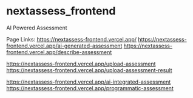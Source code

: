 # nextassess_frontend

AI Powered Assessment

Page Links:
https://nextassess-frontend.vercel.app/
https://nextassess-frontend.vercel.app/ai-generated-assessment
https://nextassess-frontend.vercel.app/describe-assessment

https://nextassess-frontend.vercel.app/upload-assessment
https://nextassess-frontend.vercel.app/upload-assessment-result

https://nextassess-frontend.vercel.app/ai-integrated-assessment
https://nextassess-frontend.vercel.app/programmatic-assessment
